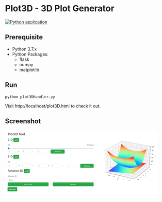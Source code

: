 # Plot3D - 3D Plot Generator
[![Python application](https://github.com/qqaatw/Plot3D/workflows/Python%20application/badge.svg)](https://github.com/qqaatw/Plot3D/actions)
## Prerequisite
 - Python 3.7.x
 - Python Packages:
   - flask
   - numpy
   - matplotlib

## Run
    python plot3DHandler.py
    
Visit http://localhost/plot3D.html to check it out.

## Screenshot
![Demo](Demo.png)
